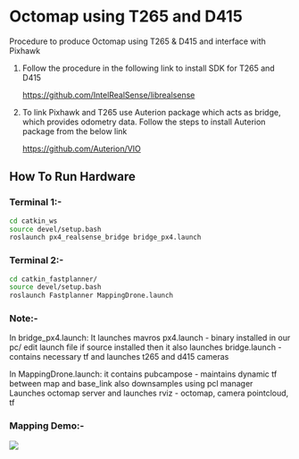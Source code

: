 # Octomap using T265 and D415
Procedure to produce Octomap using T265 & D415 and interface with Pixhawk
1) Follow the procedure in the following link to install SDK for T265 and D415

    https://github.com/IntelRealSense/librealsense

2) To link Pixhawk and T265 use Auterion package which acts as bridge, which provides odometry data. Follow the steps to install Auterion package from the below link

    https://github.com/Auterion/VIO
    
## How To Run Hardware

### Terminal 1:-
```bash
cd catkin_ws
source devel/setup.bash
roslaunch px4_realsense_bridge bridge_px4.launch
```

### Terminal 2:-
```bash
cd catkin_fastplanner/
source devel/setup.bash
roslaunch Fastplanner MappingDrone.launch 
```

### Note:-
In bridge_px4.launch:
It launches mavros px4.launch - binary installed in our pc/ edit launch file if source installed
then it also launches bridge.launch - contains necessary tf and launches t265 and d415 cameras

In MappingDrone.launch:
it contains pubcampose - maintains dynamic tf between map and base_link
also downsamples using pcl manager
Launches octomap server
and launches rviz - octomap, camera pointcloud, tf
### Mapping Demo:-

![](https://github.com/Garuda-IIITH-RRC/Octomap-using-T265-and-D415-/blob/main/t265_d415.gif)
